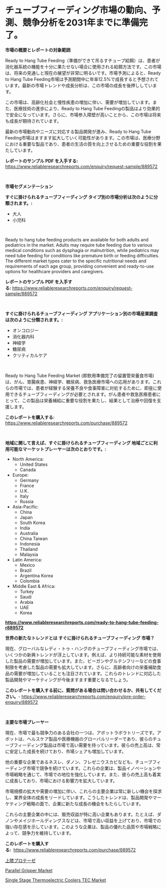 <p><h1>チューブフィーディング市場の動向、予測、競争分析を2031年までに準備完了。</h1></p><p><strong>市場の概要とレポートの対象範囲</strong></p>
<p><p>Ready to Hang Tube Feeding（準備ができて吊るすチューブ給餌）は、患者が消化器系統の機能を十分に果たせない場合に使用される給餌方法です。この市場は、将来の見通しと現在の展望が非常に明るいです。市場予測によると、Ready to Hang Tube Feeding市場は予測期間中に年率12.5%で成長すると予想されています。最新の市場トレンドや成長分析は、この市場の成長を後押ししています。</p><p>この市場は、高齢化社会と慢性疾患の増加に伴い、需要が増加しています。また、医療技術の進歩により、Ready to Hang Tube Feedingの製品はより効果的で安全になっています。さらに、市場参入障壁が高いことから、この市場は将来も成長が期待されています。</p><p>最新の市場動向やニーズに対応する製品開発が進み、Ready to Hang Tube Feeding市場はますます拡大していく可能性があります。この市場は、医療分野における重要な製品であり、患者の生活の質を向上させるための重要な役割を果たしています。</p></p>
<p><strong>レポートのサンプル PDF を入手する:</strong> <a href="https://www.reliableresearchreports.com/enquiry/request-sample/889572">https://www.reliableresearchreports.com/enquiry/request-sample/889572</a></p>
<p>&nbsp;</p>
<p><strong>市場セグメンテーション</strong></p>
<p><strong>すぐに掛けられるチューブフィーディング タイプ別の市場分析は次のように分類されます。:</strong></p>
<p><ul><li>大人</li><li>小児科</li></ul></p>
<p>&nbsp;</p>
<p><p>Ready to hang tube feeding products are available for both adults and pediatrics in the market. Adults may require tube feeding due to various medical conditions such as dysphagia or malnutrition, while pediatrics may need tube feeding for conditions like premature birth or feeding difficulties. The different market types cater to the specific nutritional needs and requirements of each age group, providing convenient and ready-to-use options for healthcare providers and caregivers.</p></p>
<p><strong>レポートのサンプル PDF を入手する:</strong>&nbsp;<a href="https://www.reliableresearchreports.com/enquiry/request-sample/889572">https://www.reliableresearchreports.com/enquiry/request-sample/889572</a></p>
<p>&nbsp;</p>
<p><strong> すぐに掛けられるチューブフィーディング アプリケーション別の市場産業調査は次のように分類されます。:</strong></p>
<p><ul><li>オンコロジー</li><li>消化器内科</li><li>神経学</li><li>糖尿病</li><li>クリティカルケア</li></ul></p>
<p>&nbsp;</p>
<p><p>Ready to Hang Tube Feeding Market (即飲用準備完了の留置管栄養食市場) は、がん、胃腸疾患、神経学、糖尿病、救急医療市場への応用があります。これらの市場では、患者が経験する栄養不良や食事障害に対処するために、即座に使用できるチューブフィーディングが必要とされます。がん患者や救急医療患者にとって、この製品は栄養補給に重要な役割を果たし、結果として治療や回復を支援します。</p></p>
<p><strong>このレポートを購入する:</strong>&nbsp; <a href="https://www.reliableresearchreports.com/purchase/889572">https://www.reliableresearchreports.com/purchase/889572</a></p>
<p>&nbsp;</p>
<p><strong>地域に関して言えば、すぐに掛けられるチューブフィーディング 地域ごとに利用可能なマーケットプレーヤーは次のとおりです。:</strong></p>
<p><ul>
    <li>
        North America:
        <ul>
            <li>United States</li>
            <li>Canada</li>
        </ul>
    </li>
    <li>
        Europe:
        <ul>
            <li>Germany</li>
            <li>France</li>
            <li>U.K.</li>
            <li>Italy</li>
            <li>Russia</li>
        </ul>
    </li>
    <li>
        Asia-Pacific:
        <ul>
            <li>China</li>
            <li>Japan</li>
            <li>South Korea</li>
            <li>India</li>
            <li>Australia</li>
            <li>China Taiwan</li>
            <li>Indonesia</li>
            <li>Thailand</li>
            <li>Malaysia</li>
        </ul>
    </li>
    <li>
        Latin America:
        <ul>
            <li>Mexico</li>
            <li>Brazil</li>
            <li>Argentina Korea</li>
            <li>Colombia</li>
        </ul>
    </li>
    <li>
        Middle East & Africa:
        <ul>
            <li>Turkey</li>
            <li>Saudi</li>
            <li>Arabia</li>
            <li>UAE</li>
            <li>Korea</li>
        </ul>
    </li>
    </ul></p>
<p><strong><a href="https://www.reliableresearchreports.com/ready-to-hang-tube-feeding-r889572">https://www.reliableresearchreports.com/ready-to-hang-tube-feeding-r889572</a></strong>&nbsp;</p>
<p><strong>世界の新たなトレンドとは すぐに掛けられるチューブフィーディング 市場？</strong></p>
<p><p>現在、グローバルなレディ・トゥ・ハングのチューブフィーディング市場では、いくつかの新興トレンドが浮上しています。例えば、より持続可能な素材を使用した製品の需要が増加しています。また、ビーガンやグルテンフリーなどの食事制限を考慮した製品の需要も拡大しています。さらに、高齢者向けの栄養補助食品の需要が増加していることも注目されています。これらのトレンドに対応した製品開発やマーケティングが今後ますます重要となるでしょう。</p></p>
<p><strong>このレポートを購入する前に、質問がある場合は問い合わせるか、共有してください。</strong>- <a href="https://www.reliableresearchreports.com/enquiry/pre-order-enquiry/889572">https://www.reliableresearchreports.com/enquiry/pre-order-enquiry/889572</a></p>
<p>&nbsp;</p>
<p><strong>主要な市場プレーヤー</strong></p>
<p><p>現在、市場で最も競争力のある会社の一つは、アボットラボラトリーズです。アボットは、ヘルスケア製品や医療機器のグローバルリーダーであり、彼らのチューブフィーディング製品は市場で高い需要を持っています。彼らの売上高は、常に安定した成長を続けており、市場シェアも増加しています。</p><p>他の重要な企業であるネスレ、ダノン、フレゼニウスカビなども、チューブフィーディング市場で競争を続けています。これらの企業は、製品イノベーションや市場戦略を通じて、市場での地位を強化しています。また、彼らの売上高も着実に成長しており、市場における影響力を拡大しています。</p><p>市場規模の拡大や需要の増加に伴い、これらの主要企業は常に新しい機会を探求し、業界全体の成長をリードしています。こうしたトレンドは、製品開発やマーケティング戦略の面で、企業に新たな成長の機会をもたらしています。</p><p>これらの主要企業の中には、販売収益が特に高い企業もあります。たとえば、ダノンやメイジホールディングスなどは、市場で高い収益を上げており、市場での強い存在感を示しています。このような企業は、製品の優れた品質や市場戦略によって、競争力を維持しています。</p></p>
<p><strong>このレポートを購入する:</strong>&nbsp;&nbsp;<a href="https://www.reliableresearchreports.com/purchase/889572">https://www.reliableresearchreports.com/purchase/889572</a></p>
<p><p><a href="https://github.com/SarahFahey88/Market-Research-Report-List-1/blob/main/530769527656.md">上膝プロテーゼ</a></p><p><a href="https://github.com/okotobwrhuteie/Market-Research-Report-List-2/blob/main/parallel-gripper-market.md">Parallel Gripper Market</a></p><p><a href="https://pretty-mail-caf.notion.site/Analyzing-Single-Stage-Thermoelectric-Coolers-TEC-Market-Global-Industry-Perspective-and-Forecast--f8225b52cfbb4e52b0134082ba92ba2f">Single Stage Thermoelectric Coolers TEC Market</a></p></p>
